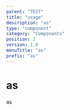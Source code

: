 ```yaml
---
parent: "TEST"
title: "usage"
description: "as"
type: "component"
category: "Components"
position: 2
version: 1.0
menuTitle: "as"
prefix: "as"
---
```


# as

<!-- > This component was based on the as component of [Vuetify](https://vuetifyjs.com/en/components/as/ "Vuetify's as component")

## Usage -->

as

<!-- Component template need to be here -->

<doc-component :file="'TEST/as/TEST_as-usage'" :name="'as'"></doc-component >
